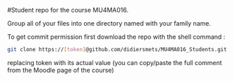 #Student repo for the course MU4MA016.

Group all of your files into one directory named with your family name.

To get commit permission first download the repo with the shell command :

```bash
git clone https://[token]@github.com/didiersmets/MU4MA016_Students.git
```
replacing token with its actual value (you can copy/paste the full comment
from the Moodle page of the course)
